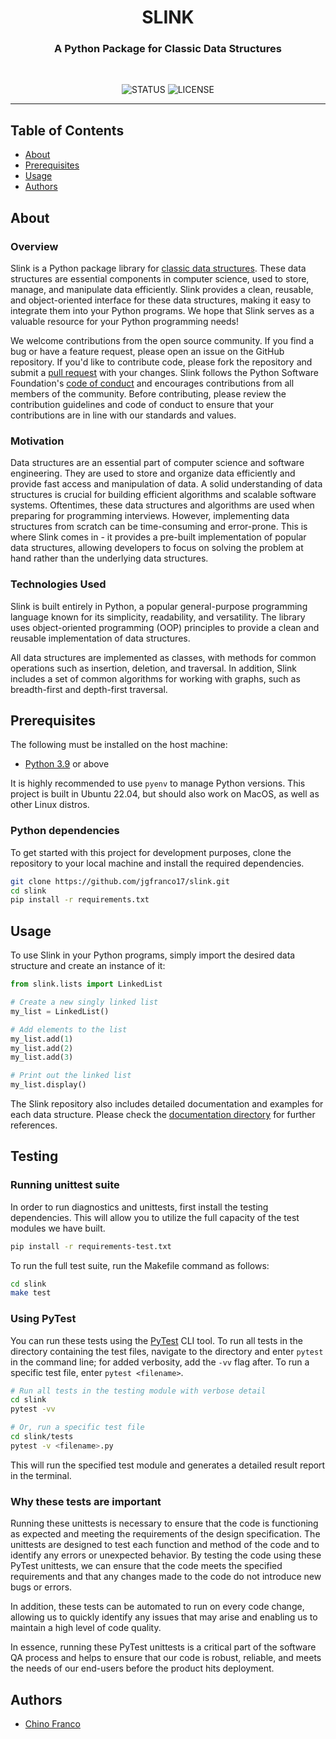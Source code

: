 <h1 align="center">SLINK</h1>

<h3 align="center">A Python Package for Classic Data Structures</h3>

<div align="center">
<br />

![STATUS](https://img.shields.io/badge/status-active-brightgreen?style=for-the-badge) ![LICENSE](https://img.shields.io/badge/license-BSD3Clause-blue?style=for-the-badge)

</div>

---

## Table of Contents
* [About](#about)
* [Prerequisites](#prerequisites)
* [Usage](#usage)
* [Authors](#authors)

## About <a name="about"></a>

### Overview

Slink is a Python package library for [classic data structures](https://www.geeksforgeeks.org/data-structures/). These data structures are essential components in computer science, used to store, manage, and manipulate data efficiently. Slink provides a clean, reusable, and object-oriented interface for these data structures, making it easy to integrate them into your Python programs. We hope that Slink serves as a valuable resource for your Python programming needs!

We welcome contributions from the open source community. If you find a bug or have a feature request, please open an issue on the GitHub repository. If you'd like to contribute code, please fork the repository and submit a [pull request](.github/PULL_REQUEST_TEMPLATE.md) with your changes. Slink follows the Python Software Foundation's [code of conduct](https://www.python.org/psf/conduct/) and encourages contributions from all members of the community. Before contributing, please review the contribution guidelines and code of conduct to ensure that your contributions are in line with our standards and values.

### Motivation
Data structures are an essential part of computer science and software engineering. They are used to store and organize data efficiently and provide fast access and manipulation of data. A solid understanding of data structures is crucial for building efficient algorithms and scalable software systems. Oftentimes, these data structures and algorithms are used when preparing for programming interviews. However, implementing data structures from scratch can be time-consuming and error-prone. This is where Slink comes in - it provides a pre-built implementation of popular data structures, allowing developers to focus on solving the problem at hand rather than the underlying data structures.

### Technologies Used
Slink is built entirely in Python, a popular general-purpose programming language known for its simplicity, readability, and versatility. The library uses object-oriented programming (OOP) principles to provide a clean and reusable implementation of data structures.

All data structures are implemented as classes, with methods for common operations such as insertion, deletion, and traversal. In addition, Slink includes a set of common algorithms for working with graphs, such as breadth-first and depth-first traversal.

## Prerequisites <a name="prerequisites"></a>
The following must be installed on the host machine:

- [Python 3.9](https://github.com/pyenv/pyenv) or above

It is highly recommended to use `pyenv` to manage Python versions. This project is built in Ubuntu 22.04, but should also work on MacOS, as well as other Linux distros.

### Python dependencies

To get started with this project for development purposes, clone the repository to your local machine and install the required dependencies.

```bash
git clone https://github.com/jgfranco17/slink.git
cd slink
pip install -r requirements.txt
```

## Usage <a name="usage"></a>

To use Slink in your Python programs, simply import the desired data structure and create an instance of it:

```python
from slink.lists import LinkedList

# Create a new singly linked list
my_list = LinkedList()

# Add elements to the list
my_list.add(1)
my_list.add(2)
my_list.add(3)

# Print out the linked list
my_list.display()
```

The Slink repository also includes detailed documentation and examples for each data structure. Please check the [documentation directory](https://github.com/jgfranco17/slink/tree/main/docs) for further references.

## Testing <a name = "testing"></a>

### Running unittest suite

In order to run diagnostics and unittests, first install the testing dependencies. This will allow you to utilize the full capacity of the test modules we have built.

```bash
pip install -r requirements-test.txt
```

To run the full test suite, run the Makefile command as follows:

```bash
cd slink
make test
```

### Using PyTest

You can run these tests using the [PyTest](https://docs.pytest.org/en/7.3.x/) CLI tool. To run all tests in the directory containing the test files, navigate to the directory and enter `pytest` in the command line; for added verbosity, add the `-vv` flag after. To run a specific test file, enter `pytest <filename>`.

```bash
# Run all tests in the testing module with verbose detail
cd slink
pytest -vv

# Or, run a specific test file
cd slink/tests
pytest -v <filename>.py
```

This will run the specified test module and generates a detailed result report in the terminal.

### Why these tests are important

Running these unittests is necessary to ensure that the code is functioning as expected and meeting the requirements of the design specification. The unittests are designed to test each function and method of the code and to identify any errors or unexpected behavior. By testing the code using these PyTest unittests, we can ensure that the code meets the specified requirements and that any changes made to the code do not introduce new bugs or errors.

In addition, these tests can be automated to run on every code change, allowing us to quickly identify any issues that may arise and enabling us to maintain a high level of code quality. 

In essence, running these PyTest unittests is a critical part of the software QA process and helps to ensure that our code is robust, reliable, and meets the needs of our end-users before the product hits deployment.

## Authors <a name = "authors"></a>

- [Chino Franco](https://github.com/jgfranco17)